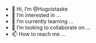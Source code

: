 - 👋 Hi, I’m @Hugoistaske
- 👀 I’m interested in ...
- 🌱 I’m currently learning ...
- 💞️ I’m looking to collaborate on ...
- 📫 How to reach me ...

<!---
Hugoistaske/Hugoistaske is a ✨ special ✨ repository because its `README.md` (this file) appears on your GitHub profile.
You can click the Preview link to take a look at your changes.
--->
